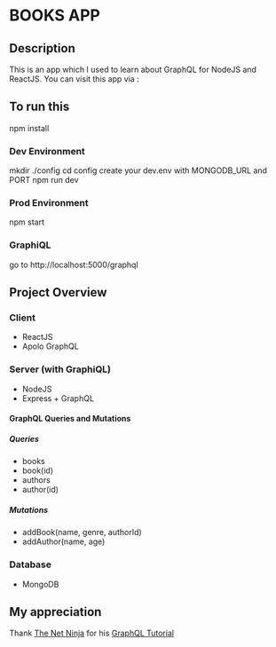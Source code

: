 # BOOKS APP

## Description

This is an app which I used to learn about GraphQL for NodeJS and ReactJS.
You can visit this app via :

## To run this

npm install

### Dev Environment

mkdir ./config
cd config
create your dev.env with MONGODB_URL and PORT
npm run dev

### Prod Environment

npm start

### GraphiQL

go to http://localhost:5000/graphql

## Project Overview

### Client

- ReactJS
- Apolo GraphQL

### Server (with GraphiQL)

- NodeJS
- Express + GraphQL

#### GraphQL Queries and Mutations

##### Queries

- books
- book(id)
- authors
- author(id)

##### Mutations

- addBook(name, genre, authorId)
- addAuthor(name, age)

### Database

- MongoDB

## My appreciation

Thank [The Net Ninja](https://www.youtube.com/channel/UCW5YeuERMmlnqo4oq8vwUpg) for his [GraphQL Tutorial](https://www.youtube.com/watch?v=Y0lDGjwRYKw&list=PL4cUxeGkcC9iK6Qhn-QLcXCXPQUov1U7f&index=1)
